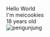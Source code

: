 Hello World <br />
I'm meicookies <br />
18 years old <br />
![pengunjung](https://gpvc.arturio.dev/meicookies)
